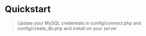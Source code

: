 # Quickstart

>Update your MySQL credentials in config/connect.php and config/create_db.php and install on your server
